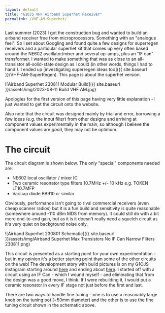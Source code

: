 ```yaml
---
layout: default
title: "G1OJS VHF Airband Superhet Receiver"
permalink: /VHF-AM-Superhet/
---
```

Last summer (2023) I got the construction bug and wanted to build an airband receiver free from microprocessors. Something with an "analogue feel". 
So I set about Googling and found quite a few designs for superregen receivers and a particular superhet kit that comes up very often based around
the NE602 oscillator/mixer and several op-amps, plus an "IF can" transformer. I wanted to make something that was as close to an all-transistor all-solid-state
design as I could (in other words, things I had to hand!). I ended up [investigating superregen ideas too]({{ site.baseurl }}/VHF-AM-SuperRegen). This page is about the superhet version.

![Airband Superhet 230811 Modular Build]({{ site.baseurl }}/assets/img/2023-08-11 Build VHF AM.jpg)

Apologies for the first version of this page having very little explanation - I just wanted to get the circuit onto the website.

Also note that the circuit was designed mainly by trial and error, borrowing a few ideas (e.g. the input filter) from other designs
and arriving at component values experimentally in the main, so although I believe the component values are *good*, they may not be optimum.

# The circuit
The circuit diagram is shown below. The only "special" components needed are:
- NE602 local oscillator / mixer IC
- Two ceramic resonator type filters 10.7MHz +/- 10 kHz e.g. TOKEN LT10.7MFP
- Varicap diode BB910 or similar

Obviously, performance isn't going to rival commercial receivers (even cheap scanner radios) but it is a fun build and sensitivity is quite reasonable
(somewhere around -110 dBm MDS from memory). It could still do with a bit more end-to-end gain, but as it is it doesn't really need a squelch circuit
as it's very quiet on background noise only.

![Airband Superhet 230801 Schematic]({{ site.baseurl }}/assets/img/Airband Superhet Max Transistors No IF Can Narrow Filters 230811.png)

This circuit is presented as a starting point for your own experimentation - but in my opinion it's a better starting point than some of the other circuits on the web! The development story with build pictures is on my G1OJS Instagram starting around [here](https://www.instagram.com/p/CvAnG36NHw5/) and ending about [here](https://www.instagram.com/p/Cvy-pRIoMbK/). I started off with a circuit using an IF Can - which I wound myself - and eliminating that from the design was a good move, I think. If I were rebuilding it, I would put a ceramic resonator in every IF stage not just before the first and last.

There are two ways to handle fine tuning - one is to use a reasonably large knob on the tuning pot (~50mm diameter) and the other is to use the fine tuning circuit shown in the schematic above.
